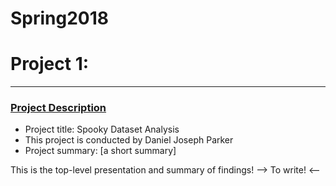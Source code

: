 # Spring2018
# Project 1:

----


### [Project Description](doc/)

+ Project title: Spooky Dataset Analysis
+ This project is conducted by Daniel Joseph Parker
+ Project summary: [a short summary] 

This is the top-level presentation and summary of findings!
--> To write! <--